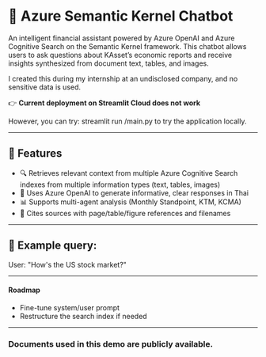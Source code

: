 # 💬 Azure Semantic Kernel Chatbot

An intelligent financial assistant powered by Azure OpenAI and Azure Cognitive Search on the Semantic Kernel framework. This chatbot allows users to ask questions about KAsset’s economic reports and receive insights synthesized from document text, tables, and images. 

I created this during my internship at an undisclosed company, and no sensitive data is used.

👉 **Current deployment on Streamlit Cloud does not work**

However, you can try: streamlit run <your directory>/main.py to try the application locally.

---

## 🧠 Features

- 🔍 Retrieves relevant context from multiple Azure Cognitive Search indexes from multiple information types (text, tables, images)
- 🤖 Uses Azure OpenAI to generate informative, clear responses in Thai
- 📊 Supports multi-agent analysis (Monthly Standpoint, KTM, KCMA)
- 📁 Cites sources with page/table/figure references and filenames

---
## 💬 Example query:
User: "How's the US stock market?"

---
#### Roadmap
- Fine-tune system/user prompt
- Restructure the search index if needed
---

### Documents used in this demo are publicly available.
